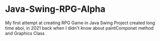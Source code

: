 # Java-Swing-RPG-Alpha
My first attempt at creating RPG Game in Java Swing 
Project created long time aboi, in 2021 back when I didn't know about paintComponet method and Graphics Class
